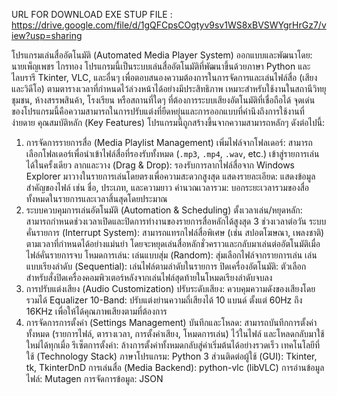URL FOR DOWNLOAD EXE STUP FILE : https://drive.google.com/file/d/1gQFCpsCOgtyv9sv1WS8xBVSWYgrHrGz7/view?usp=sharing

โปรแกรมเล่นสื่ออัตโนมัติ (Automated Media Player System)
ออกแบบและพัฒนาโดย: นายเพ็ญเพชร ไกรทอง
โปรแกรมนี้เป็นระบบเล่นสื่ออัตโนมัติที่พัฒนาขึ้นด้วยภาษา Python และไลบรารี Tkinter, VLC, และอื่นๆ เพื่อตอบสนองความต้องการในการจัดการและเล่นไฟล์สื่อ (เสียงและวิดีโอ) 
ตามตารางเวลาที่กำหนดไว้ล่วงหน้าได้อย่างมีประสิทธิภาพ เหมาะสำหรับใช้งานในสถานีวิทยุชุมชน, ห้างสรรพสินค้า, โรงเรียน หรือสถานที่ใดๆ ที่ต้องการระบบเสียงอัตโนมัติที่เชื่อถือได้
จุดเด่นของโปรแกรมนี้คือความสามารถในการปรับแต่งที่ยืดหยุ่นและการออกแบบที่คำนึงถึงการใช้งานที่ง่ายดาย
คุณสมบัติหลัก (Key Features)
โปรแกรมนี้ถูกสร้างขึ้นจากความสามารถหลักๆ ดังต่อไปนี้:
1.  การจัดการรายการสื่อ (Media Playlist Management)
    เพิ่มไฟล์จากโฟลเดอร์: สามารถเลือกโฟลเดอร์เพื่อนำเข้าไฟล์สื่อที่รองรับทั้งหมด (`.mp3`, `.mp4`, `.wav`, etc.) เข้าสู่รายการเล่นได้ในครั้งเดียว
    ลากและวาง (Drag & Drop): รองรับการลากไฟล์สื่อจาก Windows Explorer มาวางในรายการเล่นโดยตรงเพื่อความสะดวกสูงสุด
    แสดงรายละเอียด: แสดงข้อมูลสำคัญของไฟล์ เช่น ชื่อ, ประเภท, และความยาว
    คำนวณเวลารวม: บอกระยะเวลารวมของสื่อทั้งหมดในรายการและเวลาสิ้นสุดโดยประมาณ
2.  ระบบควบคุมการเล่นอัตโนมัติ (Automation & Scheduling)
    ตั้งเวลาเล่น/หยุดหลัก: สามารถกำหนดช่วงเวลาเปิดและปิดการทำงานของรายการสื่อหลักได้สูงสุด 3 ช่วงเวลาต่อวัน
    ระบบคั่นรายการ (Interrupt System): สามารถแทรกไฟล์สื่อพิเศษ (เช่น สปอตโฆษณา, เพลงชาติ) ตามเวลาที่กำหนดได้อย่างแม่นยำ โดยจะหยุดเล่นสื่อหลักชั่วคราวและกลับมาเล่นต่ออัตโนมัติเมื่อไฟล์คั่นรายการจบ
    โหมดการเล่น:
       เล่นแบบสุ่ม (Random): สุ่มเลือกไฟล์จากรายการเล่น
       เล่นแบบเรียงลำดับ (Sequential): เล่นไฟล์ตามลำดับในรายการ
       ปิดเครื่องอัตโนมัติ: ตัวเลือกสำหรับสั่งปิดเครื่องคอมพิวเตอร์หลังจากเล่นไฟล์สุดท้ายในโหมดเรียงลำดับจบลง
3.  การปรับแต่งเสียง (Audio Customization)
       ปรับระดับเสียง: ควบคุมความดังของเสียงโดยรวมได้
       Equalizer 10-Band: ปรับแต่งย่านความถี่เสียงได้ 10 แบนด์ ตั้งแต่ 60Hz ถึง 16KHz เพื่อให้ได้คุณภาพเสียงตามที่ต้องการ
4.  การจัดการการตั้งค่า (Settings Management)
       บันทึกและโหลด: สามารถบันทึกการตั้งค่าทั้งหมด (รายการไฟล์, ตารางเวลา, การตั้งค่าเสียง, โหมดการเล่น) ไว้ในไฟล์ และโหลดกลับมาใช้ใหม่ได้ทุกเมื่อ
       รีเซ็ตการตั้งค่า: ล้างการตั้งค่าทั้งหมดกลับสู่ค่าเริ่มต้นได้อย่างรวดเร็ว
เทคโนโลยีที่ใช้ (Technology Stack)
   ภาษาโปรแกรม: Python 3
   ส่วนติดต่อผู้ใช้ (GUI): Tkinter, tk, TkinterDnD
   การเล่นสื่อ (Media Backend): python-vlc (libVLC)
   การอ่านข้อมูลไฟล์: Mutagen
   การจัดการข้อมูล: JSON
